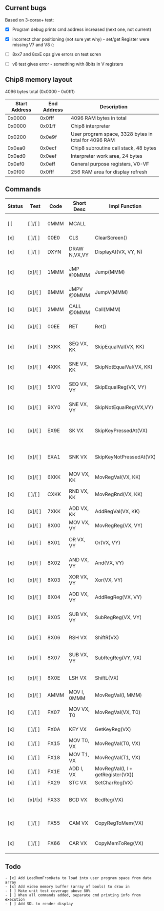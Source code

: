 ## Current bugs
Based on 3-corax+ test:
- [x] Program debug prints cmd address increased (next one, not current)
- [x] incorrect char positioning (not sure yet why) - set/get Register were missing V7 and V8 (:
- [ ] 8xx7 and 8xxE ops give errors on test scren
- [ ] v8 test gives error - something with 8bits in V registers


## Chip8 memory layout
4096 bytes total (0x0000 - 0x0fff)

| Start Address | End Address | Description |
| --------------- | --------------- | --------------- |
| 0x0000 | 0x0fff | 4096 RAM bytes in total |
| 0x0000 | 0x01ff | Chip8 interpreter |
| 0x0200 | 0x0e9f | User program space, 3328 bytes in total for 4096 RAM |
| 0x0ea0 | 0x0ecf | Chip8 subroutine call stack, 48 bytes |
| 0x0ed0 | 0x0eef | Interpreter work area, 24 bytes |
| 0x0ef0 | 0x0eff | General purpose registers, V0-VF |
| 0x0f00 | 0x0fff | 256 RAM area for display refresh |

## Commands
|Status| Test    | Code | Short Desc   | Impl Function              | Description |
|------|---------|------|--------------|----------------------------|-------------|
| [ ]  | [ ]/[ ] | 0MMM | MCALL        |                            | Machine (OS) subroutine call |
| [x]  | [ ]/[ ] | 00E0 | CLS          | ClearScreen()              | Clear screen |
| [x]  | [ ]/[ ] | DXYN | DRAW N,VX,VY | DisplayAt(VX, VY, N)       | Draw byte pattern at pos VX,VY |
| [x]  | [x]/[ ] | 1MMM | JMP @0MMM    | Jump(MMM)                  | Unconditional jump to address |
| [x]  | [x]/[ ] | BMMM | JMPV @0MMM   | JumpV(MMM)                 | Unconditional jump to (V0 + address)|
| [x]  | [x]/[ ] | 2MMM | CALL @0MMM   | Call(MMM)                  | Subroutine call            |
| [x]  | [x]/[ ] | 00EE | RET          | Ret()                      | Return from subroutine call|
| [x]  | [x]/[ ] | 3XKK | SEQ VX, KK   | SkipEqualVal(VX, KK)       | Skip next command if VX == KK |
| [x]  | [x]/[ ] | 4XKK | SNE VX, KK   | SkipNotEqualVal(VX, KK)    | Skip next commend if VX != KK |
| [x]  | [x]/[ ] | 5XY0 | SEQ VX, VY   | SkipEqualReg(VX, VY)       | Skip next command if VX == VY |
| [x]  | [x]/[ ] | 9XY0 | SNE VX, VY   | SkipNotEqualReg(VX,VY)     | Skip next command if VX != VY |
| [x]  | [x]/[ ] | EX9E | SK  VX       | SkipKeyPressedAt(VX)       | Skip next command if VX == Hex Key (LSD) |
| [x]  | [x]/[ ] | EXA1 | SNK VX       | SkipKeyNotPressedAt(VX)    | Skip next command if VX != Hex Key (LSD) |
| [x]  | [x]/[ ] | 6XKK | MOV VX, KK   | MovRegVal(VX, KK)          | Set VX = KK |
| [x]  | [ ]/[ ] | CXKK | RND VX, KK   | MovRegRnd(VX, KK)          | Set VX = Rnd with KK as mask |
| [x]  | [x]/[ ] | 7XKK | ADD VX, KK   | AddRegVal(VX, KK)          | Set VX = VX + KK |
| [x]  | [x]/[ ] | 8X00 | MOV VX, VY   | MovRegReg(VX, VY)          | Set VX = VY |
| [x]  | [x]/[ ] | 8X01 | OR  VX, VY   | Or(VX, VY)                 | Set VX = VX OR VY (VF mod) |
| [x]  | [x]/[ ] | 8X02 | AND VX, VY   | And(VX, VY)                | Set VX = VX AND VY (VF mod) |
| [x]  | [x]/[ ] | 8X03 | XOR VX, VY   | Xor(VX, VY)                | Set VX = VX XOR VY |
| [x]  | [x]/[ ] | 8X04 | ADD VX, VY   | AddRegReg(VX, VY)          | Set VX = VX + VY (VF mod) |
| [x]  | [x]/[ ] | 8X05 | SUB VX, VY   | SubRegReg(VX, VY)          | Set VX = VX - VY (VF mod)|
| [x]  | [x]/[ ] | 8X06 | RSH VX       | ShiftR(VX)                 | Set VX = VX>>1 (VF mod) |
| [x]  | [x]/[ ] | 8X07 | SUB VX, VY   | SubRegReg(VY, VX)          | Set VX = VY - VX (VF mod) |
| [x]  | [x]/[ ] | 8X0E | LSH VX       | ShiftL(VX)                 | Set VX = VX<<1 (VF mod) |
| [x]  | [x]/[ ] | AMMM | MOV I, 0MMM  | MovRegVal(I, MMM)          | Set I = 0MMM |
| [x]  | [ ]/[ ] | FX07 | MOV VX, T0   | MovRegVal(VX, T0)          | Set VX = T0 current timer value |
| [x]  | [ ]/[ ] | FX0A | KEY VX       | GetKeyReg(VX)              | Set VX = Hex Key digit |
| [x]  | [ ]/[ ] | FX15 | MOV T0, VX   | MovRegVal(T0, VX)          | Set T0 = VX |
| [x]  | [ ]/[ ] | FX18 | MOV T1, VX   | MovRegVal(T1, VX)          | Set T1 = VX |
| [x]  | [ ]/[ ] | FX1E | ADD I, VX    | MovRegVal(I, I + getRegister(VX)) | Set I = I + VX |
| [x]  | [ ]/[ ] | FX29 | STC VX       | SetCharReg(VX)             | ??? |
| [x]  | [x]/[x] | FX33 | BCD VX       | BcdReg(VX)                 | Set MI = 3 dec digit of VX (I not updated) |
| [x]  | [ ]/[ ] | FX55 | CAM VX       | CopyRegToMem(VX)           | Set MI = V0:VX (I = I + X + 1) |
| [x]  | [ ]/[ ] | FX66 | CAR VX       | CopyMemToReg(VX)           | Set V0:VX = MI (I = I + X + 1) |


## Todo

	- [x] Add LoadRomFromData to load into user program space from data array
    - [x] Add video memory buffer (array of bools) to draw in
    - [ ] Make unit test coverage above 80%
    - [ ] When all commands added, separate cmd printing info from execution
    - [ ] Add SDL to render display
